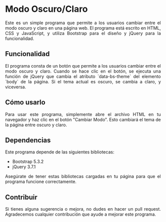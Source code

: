 # Modo Oscuro/Claro

<p align="justify">Este es un simple programa que permite a los usuarios cambiar entre el modo oscuro y claro en una página web. El programa está escrito en HTML, CSS y JavaScript, y utiliza Bootstrap para el diseño y jQuery para la funcionalidad.</p>

## Funcionalidad

<p align="justify">El programa consta de un botón que permite a los usuarios cambiar entre el modo oscuro y claro. Cuando se hace clic en el botón, se ejecuta una función de jQuery que cambia el atributo `data-bs-theme` del elemento `body` de la página. Si el tema actual es oscuro, se cambia a claro, y viceversa.</p>

## Cómo usarlo

<p align="justify">Para usar este programa, simplemente abre el archivo HTML en tu navegador y haz clic en el botón "Cambiar Modo". Esto cambiará el tema de la página entre oscuro y claro.</p>

## Dependencias

Este programa depende de las siguientes bibliotecas:

- Bootstrap 5.3.2
- jQuery 3.7.1

<p align="justify">Asegúrate de tener estas bibliotecas cargadas en tu página para que el programa funcione correctamente.</p>

## Contribuir

<p align="justify">Si tienes alguna sugerencia o mejora, no dudes en hacer un pull request. Agradecemos cualquier contribución que ayude a mejorar este programa.</p>



